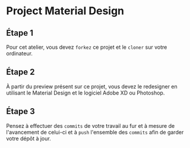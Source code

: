 # Project Material Design


## Étape 1
Pour cet atelier, vous devez `forkez` ce projet et le `cloner` sur votre ordinateur.

## Étape 2
À partir du preview présent sur ce projet, vous devez le redesigner en utilisant le Material Design et le logiciel Adobe XD ou Photoshop.

## Étape 3
Pensez à effectuer des `commits` de votre travail au fur et à mesure de l'avancement de celui-ci et à `push` l'ensemble des `commits` afin de garder votre dépôt à jour.
